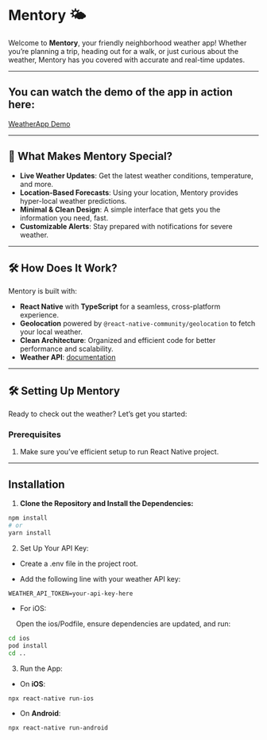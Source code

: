 # Mentory 🌤️

Welcome to **Mentory**, your friendly neighborhood weather app! Whether you’re planning a trip, heading out for a walk, or just curious about the weather, Mentory has you covered with accurate and real-time updates.

---

## You can watch the demo of the app in action here:

[WeatherApp Demo](./video/WeatherApp.mp4)

---

## 🚀 What Makes Mentory Special?

- **Live Weather Updates**: Get the latest weather conditions, temperature, and more.
- **Location-Based Forecasts**: Using your location, Mentory provides hyper-local weather predictions.
- **Minimal & Clean Design**: A simple interface that gets you the information you need, fast.
- **Customizable Alerts**: Stay prepared with notifications for severe weather.

---

## 🛠 How Does It Work?

Mentory is built with:

- **React Native** with **TypeScript** for a seamless, cross-platform experience.
- **Geolocation** powered by `@react-native-community/geolocation` to fetch your local weather.
- **Clean Architecture**: Organized and efficient code for better performance and scalability.
- **Weather API**: [documentation](https://www.weatherapi.com/)

---

## 🛠 Setting Up Mentory

Ready to check out the weather? Let’s get you started:

### Prerequisites

1. Make sure you’ve efficient setup to run React Native project.

---

## Installation

1. **Clone the Repository and Install the Dependencies:**

```bash
npm install
# or
yarn install
```

2. Set Up Your API Key:

- Create a .env file in the project root.

- Add the following line with your weather API key:

```
WEATHER_API_TOKEN=your-api-key-here
```

- For iOS:

&nbsp;&nbsp;&nbsp;&nbsp;Open the ios/Podfile, ensure dependencies are updated, and run:

```bash
cd ios
pod install
cd ..
```

3. Run the App:

- On **iOS**:

```bash
npx react-native run-ios
```

- On **Android**:

```bash
npx react-native run-android
```

